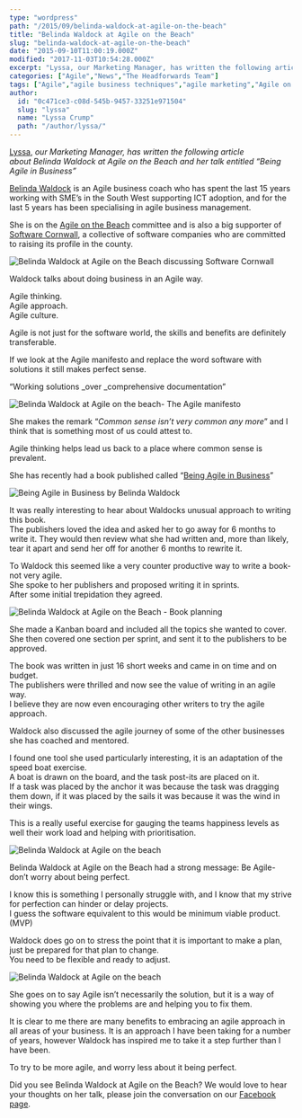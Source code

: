 ```yaml
---
type: "wordpress"
path: "/2015/09/belinda-waldock-at-agile-on-the-beach"
title: "Belinda Waldock at Agile on the Beach"
slug: "belinda-waldock-at-agile-on-the-beach"
date: "2015-09-10T11:00:19.000Z"
modified: "2017-11-03T10:54:28.000Z"
excerpt: "Lyssa, our Marketing Manager, has written the following article about Belinda Waldock at Agile on the Beach and her talk entitled “Being Agile in Business” Belinda Waldock is an Agile business coach who has spent the last 15 years working with SME’s in the South West supporting ICT adoption, and for the last 5 years has been …"
categories: ["Agile","News","The Headforwards Team"]
tags: ["Agile","agile business techniques","agile marketing","Agile on the Beach","Agile on the Beach 2015","agile sales","agile writing","being agile","being agile in business","Belinda Waldcock","belinda waldock","book","book publishing","Kanban","lyssa-fee crump","software development cornwall"]
author:
  id: "0c471ce3-c08d-545b-9457-33251e971504"
  slug: "lyssa"
  name: "Lyssa Crump"
  path: "/author/lyssa/"
---
```

[Lyssa](https://uk.linkedin.com/in/lyssafeecrump), _our Marketing Manager, has written the following article about_ _Belinda Waldock at Agile on the Beach and her talk entitled “Being Agile in Business”_

[Belinda Waldock](https://twitter.com/belindawaldock) is an Agile business coach who has spent the last 15 years working with SME’s in the South West supporting ICT adoption, and for the last 5 years has been specialising in agile business management.

She is on the [Agile on the Beach](http://agileonthebeach.com/) committee and is also a big supporter of [Software Cornwall](http://www.headforwards.com/2015/08/software-cornwall/), a collective of software companies who are committed to raising its profile in the county.


<section class="gallery">


![Belinda Waldock at Agile on the Beach discussing Software Cornwall ](/wp-content/uploads/2015/09/Belinda-Waldcock-Being-Agile-in-Business-Software-Cornwall-Agile-on-the-Beach.jpg)

</section>



Waldock talks about doing business in an Agile way.

Agile thinking.  
Agile approach.  
Agile culture.

Agile is not just for the software world, the skills and benefits are definitely transferable.

If we look at the Agile manifesto and replace the word software with solutions it still makes perfect sense.

“Working solutions _over _comprehensive documentation”


<section class="gallery">


![Belinda Waldock at Agile on the beach- The Agile manifesto](/wp-content/uploads/2015/09/Belinda-Waldcock-The-Agile-Manifesto-Being-Agile-in-Business-.jpg)

</section>



She makes the remark “_Common sense isn’t very common any more_” and I think that is something most of us could attest to.

Agile thinking helps lead us back to a place where common sense is prevalent.

She has recently had a book published called “[Being Agile in Business](http://www.amazon.co.uk/Being-Agile-Business-Discover-Smarter/dp/1292083700/ref=as_sl_pc_tf_til?tag=wwwbelindawco-21&linkCode=w00&linkId=ARFOGQWJ52CULALO&creativeASIN=1292083700)”


<section class="gallery">


![Being Agile in Business by Belinda Waldock ](/wp-content/uploads/2015/09/Being-Agile-in-Business-book-by-Belinda-Waldcock.jpg)

</section>



It was really interesting to hear about Waldocks unusual approach to writing this book.  
The publishers loved the idea and asked her to go away for 6 months to write it. They would then review what she had written and, more than likely, tear it apart and send her off for another 6 months to rewrite it.

To Waldock this seemed like a very counter productive way to write a book-not very agile.  
She spoke to her publishers and proposed writing it in sprints.  
After some initial trepidation they agreed.


<section class="gallery">


![Belinda Waldock at Agile on the Beach - Book planning ](/wp-content/uploads/2015/09/Belinda-Waldcock-book-plannong-being-Agile-in-Business-.jpg)

</section>



She made a Kanban board and included all the topics she wanted to cover. She then covered one section per sprint, and sent it to the publishers to be approved.

The book was written in just 16 short weeks and came in on time and on budget.  
The publishers were thrilled and now see the value of writing in an agile way.  
I believe they are now even encouraging other writers to try the agile approach.

Waldock also discussed the agile journey of some of the other businesses she has coached and mentored.

I found one tool she used particularly interesting, it is an adaptation of the speed boat exercise.  
A boat is drawn on the board, and the task post-its are placed on it.  
If a task was placed by the anchor it was because the task was dragging them down, if it was placed by the sails it was because it was the wind in their wings.

This is a really useful exercise for gauging the teams happiness levels as well their work load and helping with prioritisation.


<section class="gallery">


![Belinda Waldock at Agile on the beach ](/wp-content/uploads/2015/09/Belinda-Waldcock-Being-Agile-in-Business-Agile-on-the-Beach.jpg)

</section>



Belinda Waldock at Agile on the Beach had a strong message: Be Agile- don’t worry about being perfect.

I know this is something I personally struggle with, and I know that my strive for perfection can hinder or delay projects.  
I guess the software equivalent to this would be minimum viable product. (MVP)

Waldock does go on to stress the point that it is important to make a plan, just be prepared for that plan to change.  
You need to be flexible and ready to adjust.


<section class="gallery">


![Belinda Waldock at Agile on the beach](/wp-content/uploads/2015/09/Belinda-Waldock-Agile-on-the-Beach-letting-go-of-the-wheel-.jpg)

</section>



She goes on to say Agile isn’t necessarily the solution, but it is a way of showing you where the problems are and helping you to fix them.

It is clear to me there are many benefits to embracing an agile approach in all areas of your business. It is an approach I have been taking for a number of years, however Waldock has inspired me to take it a step further than I have been.

To try to be more agile, and worry less about it being perfect.

Did you see Belinda Waldock at Agile on the Beach? We would love to hear your thoughts on her talk, please join the conversation on our [Facebook page](https://www.facebook.com/headforwards).
